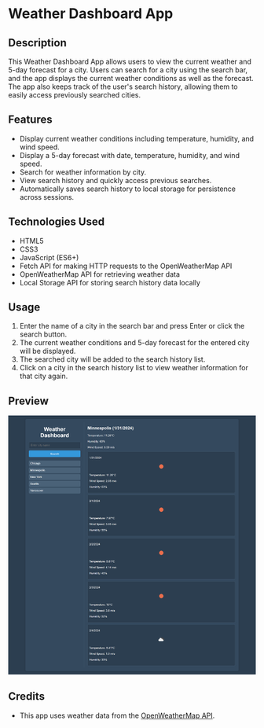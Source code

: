 # Weather Dashboard App

## Description

This Weather Dashboard App allows users to view the current weather and 5-day forecast for a city. Users can search for a city using the search bar, and the app displays the current weather conditions as well as the forecast. The app also keeps track of the user's search history, allowing them to easily access previously searched cities.

## Features

- Display current weather conditions including temperature, humidity, and wind speed.
- Display a 5-day forecast with date, temperature, humidity, and wind speed.
- Search for weather information by city.
- View search history and quickly access previous searches.
- Automatically saves search history to local storage for persistence across sessions.

## Technologies Used

- HTML5
- CSS3
- JavaScript (ES6+)
- Fetch API for making HTTP requests to the OpenWeatherMap API
- OpenWeatherMap API for retrieving weather data
- Local Storage API for storing search history data locally

## Usage

1. Enter the name of a city in the search bar and press Enter or click the search button.
2. The current weather conditions and 5-day forecast for the entered city will be displayed.
3. The searched city will be added to the search history list.
4. Click on a city in the search history list to view weather information for that city again.

## Preview

![Weather App Screenshot](images/Weather%20Dashboard%20SS.png)

## Credits

- This app uses weather data from the [OpenWeatherMap API](https://openweathermap.org/api).